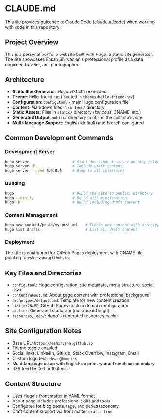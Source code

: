 # CLAUDE.md

This file provides guidance to Claude Code (claude.ai/code) when working with code in this repository.

## Project Overview

This is a personal portfolio website built with Hugo, a static site generator. The site showcases Ehsan Shirvanian's professional profile as a data engineer, traveler, and photographer.

## Architecture

- **Static Site Generator**: Hugo v0.148.1+extended
- **Theme**: hello-friend-ng (located in `themes/hello-friend-ng/`)
- **Configuration**: `config.toml` - main Hugo configuration file
- **Content**: Markdown files in `content/` directory
- **Static Assets**: Files in `static/` directory (favicons, CNAME, etc.)
- **Generated Output**: `public/` directory contains the built static site
- **Multi-language Support**: English (default) and French configured

## Common Development Commands

### Development Server
```bash
hugo server                    # Start development server on http://localhost:1313
hugo server -D                 # Include draft content
hugo server --bind 0.0.0.0     # Bind to all interfaces
```

### Building
```bash
hugo                           # Build the site to public/ directory
hugo --minify                  # Build with minification
hugo -D                        # Build including draft content
```

### Content Management
```bash
hugo new content/posts/my-post.md    # Create new content with archetype
hugo list drafts                     # List all draft content
```

### Deployment
The site is configured for GitHub Pages deployment with CNAME file pointing to `eshirvana.github.io`.

## Key Files and Directories

- `config.toml`: Hugo configuration, site metadata, menu structure, social links
- `content/about.md`: About page content with professional background
- `archetypes/default.md`: Template for new content creation
- `static/CNAME`: GitHub Pages custom domain configuration
- `public/`: Generated static site (not tracked in git)
- `resources/_gen/`: Hugo's generated resources cache

## Site Configuration Notes

- Base URL: `https://eshirvana.github.io`
- Theme toggle enabled
- Social links: LinkedIn, GitHub, Stack Overflow, Instagram, Email
- Custom logo text: `ehsan@home:~$`
- Multi-language setup with English as primary and French as secondary
- RSS feed limited to 10 items

## Content Structure

- Uses Hugo's front matter in YAML format
- About page includes professional skills and tools
- Configured for blog posts, tags, and series taxonomy
- Draft content support via front matter `draft: true`